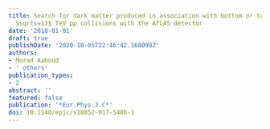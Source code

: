 ```yaml
---
title: Search for dark matter produced in association with bottom or top quarks in
  $sqrts=13$ TeV pp collisions with the ATLAS detector
date: '2018-01-01'
draft: true
publishDate: '2020-10-05T22:46:42.168098Z'
authors:
- Morad Aaboud
- ' others'
publication_types:
- 2
abstract: ''
featured: false
publication: '*Eur.Phys.J.C*'
doi: 10.1140/epjc/s10052-017-5486-1
---
```


